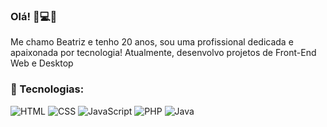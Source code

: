 ### Olá! 👋💻👩

Me chamo Beatriz e tenho 20 anos, sou uma profissional dedicada e apaixonada por tecnologia! 
Atualmente, desenvolvo projetos de Front-End Web e Desktop


<h3>🚀 Tecnologias:</h3>


![HTML](https://img.icons8.com/color/48/000000/html-5--v1.png) ![CSS](https://img.icons8.com/color/48/000000/css3.png) ![JavaScript](https://img.icons8.com/color/48/000000/javascript--v1.png) ![PHP](https://img.icons8.com/color/48/000000/php.png) ![Java](https://img.icons8.com/color/48/000000/java-coffee-cup-logo--v1.png)
